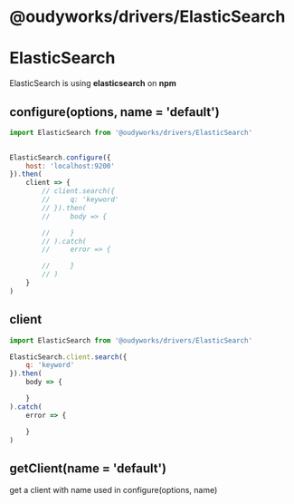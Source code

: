 # @oudyworks/drivers/ElasticSearch

# ElasticSearch
ElasticSearch is using **elasticsearch** on **npm**

## configure(options, name = 'default')
```js
import ElasticSearch from '@oudyworks/drivers/ElasticSearch'

    
ElasticSearch.configure({
    host: 'localhost:9200'
}).then(
    client => {
        // client.search({
        //     q: 'keyword'
        // }).then(
        //     body => {

        //     }
        // ).catch(
        //     error => {

        //     }
        // )
    }
)    
```

## client
```js
import ElasticSearch from '@oudyworks/drivers/ElasticSearch'

ElasticSearch.client.search({
    q: 'keyword'
}).then(
    body => {

    }
).catch(
    error => {

    }
)
```

## getClient(name = 'default')
get a client with name used in configure(options, name)
